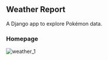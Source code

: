 ## Weather Report
A Django app to explore Pokémon data.

### Homepage
![weather_1](https://github.com/user-attachments/assets/9b3f8637-0e37-4acb-aaf9-949cea4734ac)
